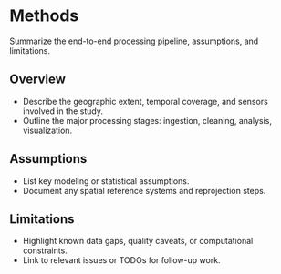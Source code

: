 # Methods

Summarize the end-to-end processing pipeline, assumptions, and limitations.

## Overview
- Describe the geographic extent, temporal coverage, and sensors involved in the study.
- Outline the major processing stages: ingestion, cleaning, analysis, visualization.

## Assumptions
- List key modeling or statistical assumptions.
- Document any spatial reference systems and reprojection steps.

## Limitations
- Highlight known data gaps, quality caveats, or computational constraints.
- Link to relevant issues or TODOs for follow-up work.
